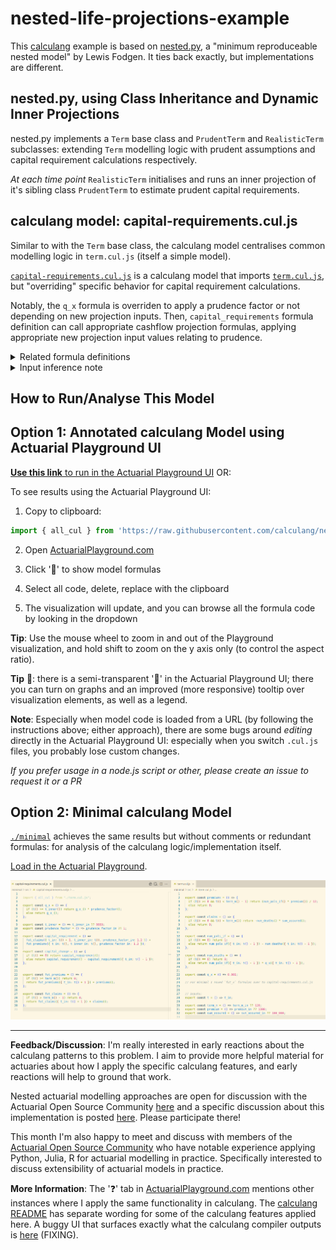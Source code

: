 # nested-life-projections-example

This [calculang](https://calculang.dev) example is based on [nested.py](https://github.com/actuarialopensource/methodology/blob/main/nested/nested.py), a "minimum reproduceable nested model" by Lewis Fodgen. It ties back exactly, but implementations are different.

## nested.py, using Class Inheritance and Dynamic Inner Projections

nested.py implements a `Term` base class and `PrudentTerm` and `RealisticTerm` subclasses: extending `Term` modelling logic with prudent assumptions and capital requirement calculations respectively.

*At each time point* `RealisticTerm` initialises and runs an inner projection of it's sibling class `PrudentTerm` to estimate prudent capital requirements.

## calculang model: capital-requirements.cul.js

Similar to with the `Term` base class, the calculang model centralises common modelling logic in `term.cul.js` (itself a simple model).

[`capital-requirements.cul.js`](./src/capital-requirements.cul.js) is a calculang model that imports [`term.cul.js`](./src/term.cul.js), but "overriding" specific behavior for capital requirement calculations.

Notably, the `q_x` formula is overriden to apply a prudence factor or not depending on new projection inputs. Then, `capital_requirements` formula definition can call appropriate cashflow projection formulas, applying appropriate new projection input values relating to prudence.

<details><summary>Related formula definitions</summary>

[`capital-requirements.cul.js`](./src/capital-requirements.cul.js)

~~~js
export const q_x = () => {
  if (t() >= t_inner()) return q_x_() * prudence_factor();
  else return q_x_();
};

export const capital_requirement = () =>
  fut_claims({ t_in: t() + 1, t_inner_in: t(), prudence_factor_in: 1.2 }) +
  fut_premiums({ t_in: t(), t_inner_in: t(), prudence_factor_in: 1.2 });
~~~

</details>

<details><summary>Input inference note</summary>

Although the `q_x` formula is explicitly overridden to use new inputs and the logic in `term.cul.js` has no notion about them, the calculang **compiler** infers that `num_deaths` all the way to `fut_claims` in `term.cul.js` should use the new inputs. Input inference explains why there is a lot of empty/minimalistic brackets in calculang functions and calls (which I might remove in future), and this promotes very general definition of modelling logic, so that can be applied for many different purposes.

Input inference helps formulas to be concise, but adaptability is it's real purpose.

</details>

## How to Run/Analyse This Model

## Option 1: Annotated calculang Model using Actuarial Playground UI

[**Use this link** to run in the Actuarial Playground UI](https://actuarialplayground.com/#url=https://raw.githubusercontent.com/calculang/nested-life-projections-example/refs/heads/main/src/capital-requirements.cul.js) OR:

To see results using the Actuarial Playground UI:

1. Copy to clipboard:

~~~js
import { all_cul } from 'https://raw.githubusercontent.com/calculang/nested-life-projections-example/refs/heads/main/src/capital-requirements.cul.js'
~~~

2. Open [ActuarialPlayground.com](https://actuarialplayground.com)

3. Click '💬' to show model formulas

4. Select all code, delete, replace with the clipboard

5. The visualization will update, and you can browse all the formula code by looking in the dropdown

**Tip**: Use the mouse wheel to zoom in and out of the Playground visualization, and hold shift to zoom on the y axis only (to control the aspect ratio).

**Tip** 📌: there is a semi-transparent '🥚' in the Actuarial Playground UI; there you can turn on graphs and an improved (more responsive) tooltip over visualization elements, as well as a legend.

**Note**: Especially when model code is loaded from a URL (by following the instructions above; either approach), there are some bugs around *editing* directly in the Actuarial Playground UI: especially when you switch `.cul.js` files, you probably lose custom changes.

*If you prefer usage in a node.js script or other, please create an issue to request it or a PR*

## Option 2: Minimal calculang Model

[`./minimal`](./minimal/) achieves the same results but without comments or redundant formulas: for analysis of the calculang logic/implementation itself.

[Load in the Actuarial Playground](https://actuarialplayground.com/#url=https://raw.githubusercontent.com/calculang/nested-life-projections-example/refs/heads/main/minimal/src/playground.cul.js).

![capital-requirements and term calculang formulas (unannotated)](./minimal/minimal.png)

---

**Feedback/Discussion**: I'm really interested in early reactions about the calculang patterns to this problem. I aim to provide more helpful material for actuaries about how I apply the specific calculang features, and early reactions will help to ground that work.

Nested actuarial modelling approaches are open for discussion with the Actuarial Open Source Community [here](https://github.com/actuarialopensource/methodology/discussions) and a specific discussion about this implementation is posted [here](#). Please participate there!

This month I'm also happy to meet and discuss with members of the [Actuarial Open Source Community](https://www.linkedin.com/groups/13937070) who have notable experience applying Python, Julia, R for actuarial modelling in practice. Specifically interested to discuss extensibility of actuarial models in practice.

**More Information**: The '❓' tab in [ActuarialPlayground.com](https://actuarialplayground.com) mentions other instances where I apply the same functionality in calculang. The [calculang README](https://github.com/calculang/calculang) has separate wording for some of the calculang features applied here. A buggy UI that surfaces exactly what the calculang compiler outputs is [here](https://finding-calculang-foc.netlify.app/editor) (FIXING).
